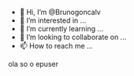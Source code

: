 - 👋 Hi, I’m @Brunogoncalv
- 👀 I’m interested in ...
- 🌱 I’m currently learning ...
- 💞️ I’m looking to collaborate on ...
- 📫 How to reach me ...

<!---
Brunogoncalv/Brunogoncalv is a ✨ special ✨ repository because its `README.md` (this file) appears on your GitHub profile.
You can click the Preview link to take a look at your changes.
--->ola so o epuser
